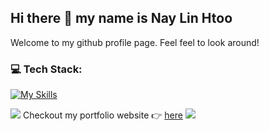 ## Hi there 👋 my name is Nay Lin Htoo
Welcome to my github profile page. Feel feel to look around!


### 💻 Tech Stack:

[![My Skills](https://skillicons.dev/icons?i=js,scss,ruby,rails,php,laravel,cs,python,tensorflow,mysql,nuxtjs,react,vuejs)](https://skillicons.dev)

<a href="https://www.youtube.com/watch?v=dQw4w9WgXcQ"><img src="https://user-images.githubusercontent.com/73097560/115834477-dbab4500-a447-11eb-908a-139a6edaec5c.gif"></a>
Checkout my portfolio website 👉 [here](https://naylinhtoo.netlify.app) 
<a href="https://www.youtube.com/watch?v=dQw4w9WgXcQ"><img src="https://user-images.githubusercontent.com/73097560/115834477-dbab4500-a447-11eb-908a-139a6edaec5c.gif"></a>



